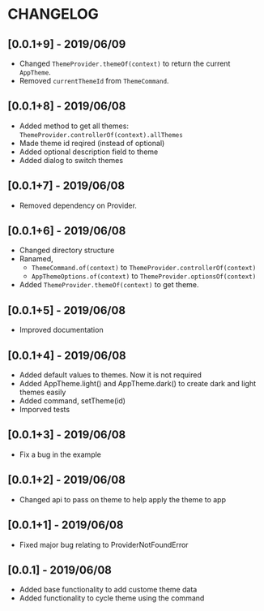 # CHANGELOG

## [0.0.1+9] - 2019/06/09

* Changed `ThemeProvider.themeOf(context)` to return the current `AppTheme`.
* Removed `currentThemeId` from `ThemeCommand`.

## [0.0.1+8] - 2019/06/08

* Added method to get all themes: `ThemeProvider.controllerOf(context).allThemes`
* Made theme id reqired (instead of optional)
* Added optional description field to theme
* Added  dialog to switch themes

## [0.0.1+7] - 2019/06/08

* Removed dependency on Provider.

## [0.0.1+6] - 2019/06/08

* Changed directory structure
* Ranamed,
  * `ThemeCommand.of(context)` to `ThemeProvider.controllerOf(context)`
  * `AppThemeOptions.of(context)` to `ThemeProvider.optionsOf(context)`
* Added `ThemeProvider.themeOf(context)` to get theme.

## [0.0.1+5] - 2019/06/08

* Improved documentation

## [0.0.1+4] - 2019/06/08

* Added default values to themes. Now it is not required
* Added AppTheme.light() and AppTheme.dark() to create dark and light themes easily
* Added command, setTheme(id)
* Imporved tests

## [0.0.1+3] - 2019/06/08

* Fix a bug in the example

## [0.0.1+2] - 2019/06/08

* Changed api to pass on theme to help apply the theme to app

## [0.0.1+1] - 2019/06/08

* Fixed major bug relating to ProviderNotFoundError

## [0.0.1] - 2019/06/08

* Added base functionality to add custome theme data
* Added functionality to cycle theme using the command
